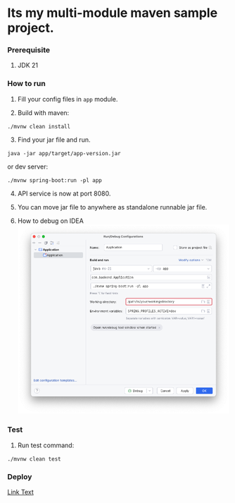 # Its my multi-module maven sample project.

### Prerequisite

1. JDK 21

### How to run

1. Fill your config files in `app` module.

2. Build with maven:

```shell
./mvnw clean install
```

3. Find your jar file and run.

```shell
java -jar app/target/app-version.jar
```

or dev server:

```shell
./mvnw spring-boot:run -pl app
```

4. API service is now at port 8080.

5. You can move jar file to anywhere as standalone runnable jar file.

6. How to debug on IDEA
   ![idea config](docs/img/idea-debug-config.png)

### Test

1. Run test command:

```shell
./mvnw clean test
```

### Deploy

[Link Text](docs/nginx.conf)